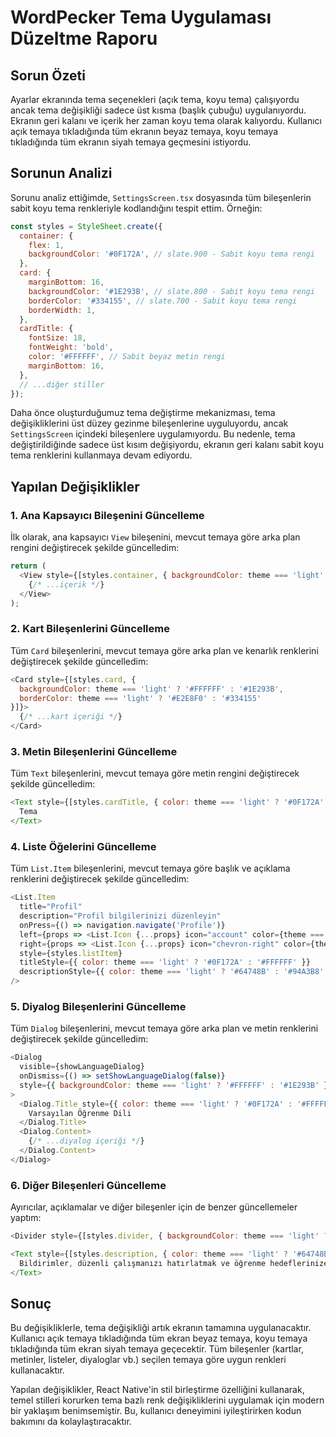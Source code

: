 # WordPecker Tema Uygulaması Düzeltme Raporu

## Sorun Özeti
Ayarlar ekranında tema seçenekleri (açık tema, koyu tema) çalışıyordu ancak tema değişikliği sadece üst kısma (başlık çubuğu) uygulanıyordu. Ekranın geri kalanı ve içerik her zaman koyu tema olarak kalıyordu. Kullanıcı açık temaya tıkladığında tüm ekranın beyaz temaya, koyu temaya tıkladığında tüm ekranın siyah temaya geçmesini istiyordu.

## Sorunun Analizi
Sorunu analiz ettiğimde, `SettingsScreen.tsx` dosyasında tüm bileşenlerin sabit koyu tema renkleriyle kodlandığını tespit ettim. Örneğin:

```javascript
const styles = StyleSheet.create({
  container: {
    flex: 1,
    backgroundColor: '#0F172A', // slate.900 - Sabit koyu tema rengi
  },
  card: {
    marginBottom: 16,
    backgroundColor: '#1E293B', // slate.800 - Sabit koyu tema rengi
    borderColor: '#334155', // slate.700 - Sabit koyu tema rengi
    borderWidth: 1,
  },
  cardTitle: {
    fontSize: 18,
    fontWeight: 'bold',
    color: '#FFFFFF', // Sabit beyaz metin rengi
    marginBottom: 16,
  },
  // ...diğer stiller
});
```

Daha önce oluşturduğumuz tema değiştirme mekanizması, tema değişikliklerini üst düzey gezinme bileşenlerine uyguluyordu, ancak `SettingsScreen` içindeki bileşenlere uygulamıyordu. Bu nedenle, tema değiştirildiğinde sadece üst kısım değişiyordu, ekranın geri kalanı sabit koyu tema renklerini kullanmaya devam ediyordu.

## Yapılan Değişiklikler

### 1. Ana Kapsayıcı Bileşenini Güncelleme
İlk olarak, ana kapsayıcı `View` bileşenini, mevcut temaya göre arka plan rengini değiştirecek şekilde güncelledim:

```javascript
return (
  <View style={[styles.container, { backgroundColor: theme === 'light' ? '#F8FAFC' : '#0F172A' }]}>
    {/* ...içerik */}
  </View>
);
```

### 2. Kart Bileşenlerini Güncelleme
Tüm `Card` bileşenlerini, mevcut temaya göre arka plan ve kenarlık renklerini değiştirecek şekilde güncelledim:

```javascript
<Card style={[styles.card, { 
  backgroundColor: theme === 'light' ? '#FFFFFF' : '#1E293B', 
  borderColor: theme === 'light' ? '#E2E8F0' : '#334155' 
}]}>
  {/* ...kart içeriği */}
</Card>
```

### 3. Metin Bileşenlerini Güncelleme
Tüm `Text` bileşenlerini, mevcut temaya göre metin rengini değiştirecek şekilde güncelledim:

```javascript
<Text style={[styles.cardTitle, { color: theme === 'light' ? '#0F172A' : '#FFFFFF' }]}>
  Tema
</Text>
```

### 4. Liste Öğelerini Güncelleme
Tüm `List.Item` bileşenlerini, mevcut temaya göre başlık ve açıklama renklerini değiştirecek şekilde güncelledim:

```javascript
<List.Item
  title="Profil"
  description="Profil bilgilerinizi düzenleyin"
  onPress={() => navigation.navigate('Profile')}
  left={props => <List.Icon {...props} icon="account" color={theme === 'light' ? '#0F172A' : '#FFFFFF'} />}
  right={props => <List.Icon {...props} icon="chevron-right" color={theme === 'light' ? '#64748B' : '#94A3B8'} />}
  style={styles.listItem}
  titleStyle={{ color: theme === 'light' ? '#0F172A' : '#FFFFFF' }}
  descriptionStyle={{ color: theme === 'light' ? '#64748B' : '#94A3B8' }}
/>
```

### 5. Diyalog Bileşenlerini Güncelleme
Tüm `Dialog` bileşenlerini, mevcut temaya göre arka plan ve metin renklerini değiştirecek şekilde güncelledim:

```javascript
<Dialog 
  visible={showLanguageDialog} 
  onDismiss={() => setShowLanguageDialog(false)}
  style={{ backgroundColor: theme === 'light' ? '#FFFFFF' : '#1E293B' }}
>
  <Dialog.Title style={{ color: theme === 'light' ? '#0F172A' : '#FFFFFF' }}>
    Varsayılan Öğrenme Dili
  </Dialog.Title>
  <Dialog.Content>
    {/* ...diyalog içeriği */}
  </Dialog.Content>
</Dialog>
```

### 6. Diğer Bileşenleri Güncelleme
Ayırıcılar, açıklamalar ve diğer bileşenler için de benzer güncellemeler yaptım:

```javascript
<Divider style={[styles.divider, { backgroundColor: theme === 'light' ? '#E2E8F0' : '#334155' }]} />

<Text style={[styles.description, { color: theme === 'light' ? '#64748B' : '#94A3B8' }]}>
  Bildirimler, düzenli çalışmanızı hatırlatmak ve öğrenme hedeflerinize ulaşmanıza yardımcı olmak için kullanılır.
</Text>
```

## Sonuç
Bu değişikliklerle, tema değişikliği artık ekranın tamamına uygulanacaktır. Kullanıcı açık temaya tıkladığında tüm ekran beyaz temaya, koyu temaya tıkladığında tüm ekran siyah temaya geçecektir. Tüm bileşenler (kartlar, metinler, listeler, diyaloglar vb.) seçilen temaya göre uygun renkleri kullanacaktır.

Yapılan değişiklikler, React Native'in stil birleştirme özelliğini kullanarak, temel stilleri korurken tema bazlı renk değişikliklerini uygulamak için modern bir yaklaşım benimsemiştir. Bu, kullanıcı deneyimini iyileştirirken kodun bakımını da kolaylaştıracaktır.
